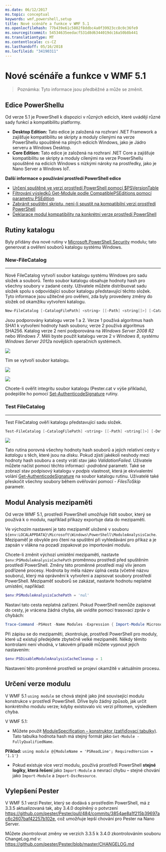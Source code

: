 ```yaml
---
ms.date: 06/12/2017
ms.topic: conceptual
keywords: wmf,powershell,setup
title: Nové scénáře a funkce v WMF 5.1
ms.openlocfilehash: 77b439e61c5802f8ddbc4a0f39923cc8c0c36fe9
ms.sourcegitcommit: 54534635eedacf531d8d6344019dc16a50b8b441
ms.translationtype: MT
ms.contentlocale: cs-CZ
ms.lasthandoff: 05/16/2018
ms.locfileid: "34190311"
---
```

# <a name="new-scenarios-and-features-in-wmf-51"></a>Nové scénáře a funkce v WMF 5.1

> Poznámka: Tyto informace jsou předběžné a může se změnit.

## <a name="powershell-editions"></a>Edice PowerShellu

Od verze 5.1 je PowerShell k dispozici v různých edicích, které uvádějí různé sady funkcí a kompatibilitu platformy.

- **Desktop Edition:** Tato edice je založená na rozhraní .NET Framework a zajišťuje kompatibilitu se skripty a moduly cílenými na verze PowerShellu spouštěné na plných edicích Windows, jako je Jádro serveru a Windows Desktop.
- **Core Edition:** Tato edice je založená na rozhraní .NET Core a zajišťuje kompatibilitu se skripty a moduly cílenými na verze PowerShellu spouštěné na edicích Windows s nízkými nároky na prostředky, jako je Nano Server a Windows IoT.

**Další informace o používání prostředí PowerShell edice**

- [Určení spuštěné ve verzi prostředí PowerShell pomocí $PSVersionTable](/powershell/module/microsoft.powershell.core/about/about_automatic_variables)
- [Filtrování výsledků Get-Module podle CompatiblePSEditions pomocí parametru PSEdition](/powershell/module/microsoft.powershell.core/get-module)
- [Zabránit spuštění skriptu, není-li spustit na kompatibilní verzi prostředí PowerShell](/powershell/gallery/psget/script/scriptwithpseditionsupport)
- [Deklarace modul kompatibility na konkrétní verze prostředí PowerShell](/powershell/gallery/psget/module/modulewithpseditionsupport)

## <a name="catalog-cmdlets"></a>Rutiny katalogu

Byly přidány dva nové rutiny v [Microsoft.PowerShell.Security](https://docs.microsoft.com/en-us/powershell/module/microsoft.powershell.security) modulu; tato generovat a ověření souborů katalogu systému Windows.

### <a name="new-filecatalog"></a>New-FileCatalog
--------------------------------

Nové FileCatalog vytvoří soubor katalogu systému Windows pro sadu složek a souborů.
Tento soubor katalogu obsahuje hodnoty hash pro všechny soubory v zadané cesty.
Uživatele můžete distribuovat sadu složek spolu s odpovídající soubor katalogu představující těchto složek.
Tyto informace jsou užitečné pro ověření, zda byly provedeny změny do složek od okamžiku vytvoření katalogu.

```powershell
New-FileCatalog [-CatalogFilePath] <string> [[-Path] <string[]>] [-CatalogVersion <int>] [-WhatIf] [-Confirm] [<CommonParameters>]
```

Jsou podporovány katalogu verze 1 a 2.
Verze 1 používá algoritmus hash SHA1 k vytvoření hodnoty hash souboru; verze 2 používá algoritmus SHA256.
Katalog verze 2 není podporována na *Windows Server 2008 R2* nebo *Windows 7*.
Měli byste použít katalogu verze 2 v *Windows 8*, *systému Windows Server 2012*a novějších operačních systémech.

![](../images/NewFileCatalog.jpg)

Tím se vytvoří soubor katalogu.

![](../images/CatalogFile1.jpg)

![](../images/CatalogFile2.jpg)

Chcete-li ověřit integritu soubor katalogu (Pester.cat v výše příkladu), podepište ho pomocí [Set-AuthenticodeSignature](https://technet.microsoft.com/library/hh849819.aspx) rutiny.

### <a name="test-filecatalog"></a>Test FileCatalog
--------------------------------

Test FileCatalog ověří katalogu představující sadu složek.

```powershell
Test-FileCatalog [-CatalogFilePath] <string> [[-Path] <string[]>] [-Detailed] [-FilesToSkip <string[]>] [-WhatIf] [-Confirm] [<CommonParameters>]
```

![](../images/TestFileCatalog.jpg)

Tato rutina porovná všechny hodnoty hash souborů a jejich relativní cesty v *katalogu* s těch, které jsou na *disku*.
Pokud zjistí jakékoli neshody mezi hodnoty hash souboru a cesty vrátí stav jako *ValidationFailed*.
Uživatele můžete načíst pomocí těchto informací *-podrobné* parametr.
Také se zobrazí stav podpisový katalogu v *podpis* vlastnost, která je ekvivalentní volání [Get-AuthenticodeSignature](https://technet.microsoft.com/library/hh849805.aspx) na soubor katalogu rutinu.
Uživatelé také přeskočit všechny soubory během ověřování pomocí *- FilesToSkip* parametr.

## <a name="module-analysis-cache"></a>Modul Analysis mezipaměti

Od verze WMF 5.1, prostředí PowerShell umožňuje řídit soubor, který se používá k o modulu, například příkazy exportuje data do mezipaměti.

Ve výchozím nastavení je tato mezipaměť uložené v souboru `${env:LOCALAPPDATA}\Microsoft\Windows\PowerShell\ModuleAnalysisCache`.
Mezipaměť je obvykle pro čtení na spuštění při vyhledávání pro příkaz a je zapsán v vlákna na pozadí zopakovat po importování modulu.

Chcete-li změnit výchozí umístění mezipaměti, nastavte `$env:PSModuleAnalysisCachePath` proměnnou prostředí před spuštěním prostředí PowerShell.
Změny této proměnné prostředí mají vliv jenom podřízené procesy.
Hodnota by měla název úplná cesta (včetně názvu souboru), který má oprávnění k vytvoření a zapisovat soubory prostředí PowerShell.
Mezipaměť souborů se zakázat, nastavte hodnotu neplatné umístění, například:

```powershell
$env:PSModuleAnalysisCachePath = 'nul'
```

Nastaví tato cesta neplatná zařízení.
Pokud PowerShell nemůže zapisovat do cesty, je vrácena žádná chyba, ale uvidíte pomocí trasovací zpráv o chybách:

```powershell
Trace-Command -PSHost -Name Modules -Expression { Import-Module Microsoft.PowerShell.Management -Force }
```

Při zápisu se do mezipaměti, zkontroluje, prostředí PowerShell pro moduly, které už existují předejdete zbytečně velké mezipaměti.
Někdy těmito kontrolami není vhodná, v takovém případě můžete vypnout jejich nastavením:

```powershell
$env:PSDisableModuleAnalysisCacheCleanup = 1
```

Nastavení této proměnné prostředí se projeví okamžitě v aktuálním procesu.

## <a name="specifying-module-version"></a>Určení verze modulu

V WMF 5.1 `using module` se chová stejně jako jiné související modulu konstrukce v prostředí PowerShell.
Dříve bylo žádný způsob, jak určit konkrétního modulu verze; kdyby existovalo víc verzí přítomen, výsledkem chyba.

V WMF 5.1:

- Můžete použít [ModuleSpecification – konstruktor (zatřiďovací tabulky)](https://msdn.microsoft.com/library/jj136290).
Tato tabulka hodnota hash má stejný formát jako `Get-Module -FullyQualifiedName`.

**Příklad:** `using module @{ModuleName = 'PSReadLine'; RequiredVersion = '1.1'}`

- Pokud existuje více verzí modulu, používá prostředí PowerShell **stejné logiky, která řešení** jako `Import-Module` a nevrací chybu – stejné chování jako `Import-Module` a `Import-DscResource`.

## <a name="improvements-to-pester"></a>Vylepšení Pester

V WMF 5.1 verzi Pester, který se dodává s prostředím PowerShell, má z 3.3.5 aktualizovaná tak, aby 3.4.0 doplněný o potvrzení https://github.com/pester/Pester/pull/484/commits/3854ae8a1f215b39697ac6c2607baf42257b102e, což umožňuje lepší chování pro Pester na Nano Server.

Můžete zkontrolovat změny ve verzích 3.3.5 k 3.4.0 zkontrolováním souboru ChangeLog.md v: https://github.com/pester/Pester/blob/master/CHANGELOG.md
